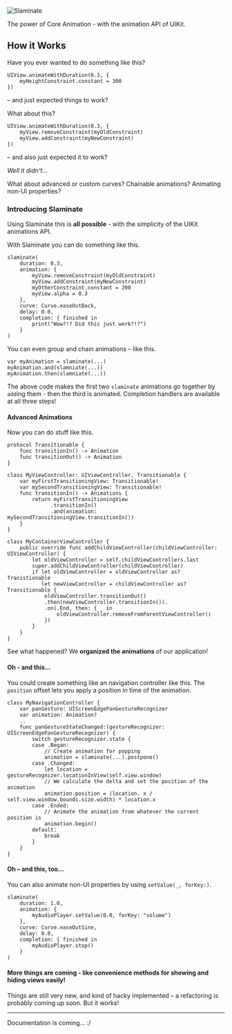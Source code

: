 ![Slaminate](https://github.com/trenskow/Slaminate/raw/gh-pages/images/slaminate.png)


The power of Core Animation - with the animation API of UIKit.

## How it Works

Have you ever wanted to do something like this?

	UIView.animateWithDuration(0.3, {
		myHeightConstraint.constant = 300
	})

– and just expected things to work?

What about this?

	UIView.animateWithDuration(0.3, {
		myView.removeConstraint(myOldConstraint)
		myView.addConstraint(myNewConstraint)
	})

– and also just expected it to work?

*Well it didn't...*

What about advanced or custom curves? Chainable animations? Animating non-UI properties?

### Introducing Slaminate

Using Slaminate this is **all possible** - with the simplicity of the UIKit animations API.

With Slaminate you can do something like this.

	slaminate(
		duration: 0.3,
		animation: {
			myView.removeConstraint(myOldConstraint)
			myView.addConstraint(myNewConstraint)
			myOtherConstraint.constant = 200
			myView.alpha = 0.3
		},
		curve: Curve.easeOutBack,
		delay: 0.0,
		completion: { finished in
			print("Wow?!? Did this just work?!?")
		}
	)

You can even group and chain animations – like this.

	var myAnimation = slaminate(...)
	myAnimation.and(slamniate(...))
	myAnimation.then(slamniate(...))
   
The above code makes the first two `slaminate` animations go together by `add`ing them - then the third is animated. Completion handlers are available at all three steps!

#### Advanced Animations

Now you can do stuff like this.

	protocol Transitionable {
		func transitionIn() -> Animation
		func transitionOut() -> Animation
	}
	
	class MyViewController: UIViewController, Transitionable {
		var myFirstTransitioningView: Transitionable!
		var mySecondTransitioningView: Transitionable!
		func transitionIn() -> Animations {
			return myFirstTransitioningView
			      .transitionIn()
			      .and(animation: mySecondTransitioningView.transitionIn())
		}
	}
	
	class MyContainerViewController {
		public override func addChildViewController(childViewController: UIViewController) {
			let oldViewController = self.childViewControllers.last
			super.addChildViewController(childViewController)
			if let oldViewController = oldViewController as? Tranistionable
			   let newViewController = childViewController as? Transitionable {
				oldViewController.transitionOut()
				.then(newViewController.transitionIn()).
				.on(.End, then: { _ in
					oldViewController.removeFromParentViewController()
				})
			}
		}
	}

See what happened? We **organized the animations** of our application!

#### Oh - and this...

You could create something like an navigation controller like this. The `position` offset lets you apply a position in time of the animation.

	class MyNavigationController {
		var panGesture: UIScreenEdgePanGestureRecognizer
		var animation: Animation?
		..
		func panGestureStateChanged:(gestureRecognizer: UIScreenEdgePanGestureRecognizer) {
			switch gestureRecognizer.state {
			case .Began:
				// Create animation for popping
				animation = slaminate(...).postpone()
			case .Changed:
				let location = gestureRecognizer.locationInView(self.view.window)
				// We calculate the delta and set the position of the animation
				animation.position = (location. x / self.view.window.bounds.size.width) * location.x
			case .Ended:
				// Animate the animation from whatever the current position is
				animation.begin()
			default:
				break
			}
		}
	}

#### Oh – and this, too...

You can also animate non-UI properties by using `setValue(_, forKey:)`.

	slaminate(
		duration: 1.0,
		animation: {
			myAudioPlayer.setValue(0.0, forKey: "volume")
		},
		curve: Curve.easeOutSine,
		delay: 0.0,
		completion: { finished in
			myAudioPlayer.stop()
		}
	)

#### More things are coming - like convenience methods for showing and hiding views easily!

Things are still very new, and kind of hacky implemented – a refactoring is probably coming up soon. But it works!

----

Documentation is coming... :/
